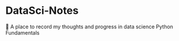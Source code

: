 # DataSci-Notes
:ledger: A place to record my thoughts and progress in data science Python Fundamentals
